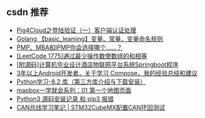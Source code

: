 ## csdn 推荐 

- [Pig4Cloud之登陆验证（一）客户端认证处理](https://blog.csdn.net/Devilli0310/article/details/128219708)
- [Golang 【basic_leaming】变量、常量、变量命名规则](https://blog.csdn.net/weiguang102/article/details/128216672)
- [PMP、MBA和IPMP你会选择哪个......？](https://blog.csdn.net/Greenrad/article/details/128219711)
- [[LeetCode 1775]通过最少操作数使数组的和相等](https://blog.csdn.net/qq_38293932/article/details/128219712)
- [[附源码]计算机毕业设计酒店物联网平台系统Springboot程序](https://blog.csdn.net/m0_71801415/article/details/128219714)
- [3年以上Android开发者，关于学习 Compose，我的经验总结和建议](https://blog.csdn.net/Androiddddd/article/details/128219717)
- [Python学习-8.2 库（第三方库介绍与下载安装）](https://blog.csdn.net/momomuabc/article/details/128198306)
- [mapbox一学就会系列：01 第一个地图页面](https://blog.csdn.net/u012551928/article/details/128215304)
- [Python3 源码安装记录 和 pip3 报错](https://blog.csdn.net/qq_38781075/article/details/128216641)
- [CAN总线学习笔记 | STM32CubeMX配置CAN环回测试](https://blog.csdn.net/Chuangke_Andy/article/details/127770680)